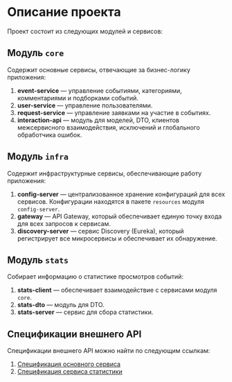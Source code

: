 # Описание проекта

Проект состоит из следующих модулей и сервисов:

## Модуль `core`
Содержит основные сервисы, отвечающие за бизнес-логику приложения:

1. **event-service** — управление событиями, категориями, комментариями и подборками событий.
2. **user-service** — управление пользователями.
3. **request-service** — управление заявками на участие в событиях.
4. **interaction-api** — модуль для моделей, DTO, клиентов межсервисного взаимодействия, исключений и глобального обработчика ошибок.

## Модуль `infra`
Содержит инфраструктурные сервисы, обеспечивающие работу приложения:

1. **config-server** — централизованное хранение конфигураций для всех сервисов. Конфигурации находятся в пакете `resources` модуля `config-server`.
2. **gateway** — API Gateway, который обеспечивает единую точку входа для всех запросов к сервисам.
3. **discovery-server** — сервис Discovery (Eureka), который регистрирует все микросервисы и обеспечивает их обнаружение.

## Модуль `stats`
Собирает информацию о статистике просмотров событий:

1. **stats-client** — обеспечивает взаимодействие с сервисами модуля `core`.
2. **stats-dto** — модуль для DTO.
3. **stats-server** — сервис для сбора статистики.

## Спецификации внешнего API
Спецификации внешнего API можно найти по следующим ссылкам:
1. [Спецификация основного сервиса](https://github.com/rovniipoc/java-plus-graduation/blob/microservices/ewm-main-service-spec.json)
2. [Спецификация сервиса статистики](https://github.com/rovniipoc/java-plus-graduation/blob/microservices/ewm-stats-service-spec.json)